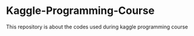 # Kaggle-Programming-Course
This repository is about the codes used during kaggle programming course
